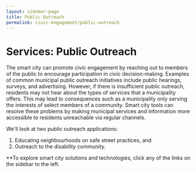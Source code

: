 ```yaml
---
layout: sidebar-page
title: Public Outreach
permalink: civic-engagement/public-outreach
---
```

# Services: Public Outreach

The smart city can promote civic engagement by reaching out to members of the public to encourage participation in civic decision-making.  Examples of common municipal public outreach initiatives include public hearings, surveys, and advertising. However, if there is insufficient public outreach, residents may not hear about the types of services that a municipality offers. This may lead to consequences such as a municipality only serving the interests of select members of a community. Smart city tools can resolve these problems by making municipal services and information more accessible to residents unreachable via regular channels. 

We'll look at two public outreach applications:
1. Educating neighbourhoods on safe street practices, and
1. Outreach to the disability community.

**To explore smart city solutions and technologies, click any of the links on the sidebar to the left.
